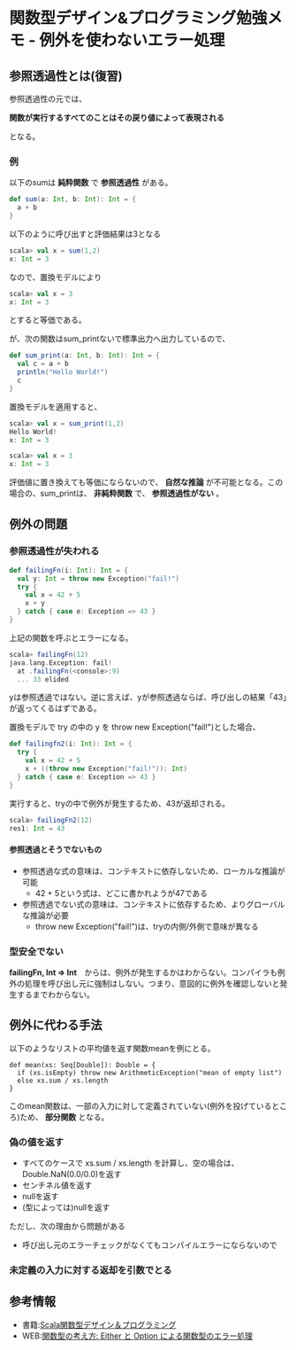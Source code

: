 # 関数型デザイン&プログラミング勉強メモ - 例外を使わないエラー処理
## 参照透過性とは(復習)

参照透過性の元では、


  __関数が実行するすべてのことはその戻り値によって表現される__


となる。

### 例

以下のsumは __純粋関数__ で __参照透過性__ がある。

```Scala
def sum(a: Int, b: Int): Int = {
  a + b
}
```

以下のように呼び出すと評価結果は3となる

```Scala
scala> val x = sum(1,2)
x: Int = 3
```

なので、置換モデルにより

```Scala
scala> val x = 3
x: Int = 3
```

とすると等価である。

が、次の関数はsum_printないで標準出力へ出力しているので、

```Scala
def sum_print(a: Int, b: Int): Int = {
  val c = a + b
  println("Hello World!")
  c
}
```

置換モデルを適用すると、

```Scala
scala> val x = sum_print(1,2)
Hello World!
x: Int = 3

scala> val x = 3
x: Int = 3
```

評価値に置き換えても等価にならないので、 __自然な推論__ が不可能となる。この場合の、sum_printは、 __非純粋関数__ で、 __参照透過性がない__ 。

## 例外の問題
### 参照透過性が失われる

```Scala
def failingFn(i: Int): Int = {
  val y: Int = throw new Exception("fail!")
  try {
    val x = 42 + 5
    x + y
  } catch { case e: Exception => 43 }
}
```

上記の関数を呼ぶとエラーになる。

```Scala
scala> failingFn(12)
java.lang.Exception: fail!
  at .failingFn(<console>:9)
  ... 33 elided
```

yは参照透過ではない。逆に言えば、yが参照透過ならば、呼び出しの結果「43」が返ってくるはずである。

置換モデルで try の中の y を throw new Exception("fail!")とした場合、

```Scala
def failingfn2(i: Int): Int = {
  try {
    val x = 42 + 5
    x + ((throw new Exception("fail!")): Int)
  } catch { case e: Exception => 43 }
}
```

実行すると、tryの中で例外が発生するため、43が返却される。

```Scala
scala> failingFn2(12)
res1: Int = 43
```

#### 参照透過とそうでないもの

* 参照透過な式の意味は、コンテキストに依存しないため、ローカルな推論が可能
    * 42 + 5という式は、どこに書かれようが47である
* 参照透過でない式の意味は、コンテキストに依存するため、よりグローバルな推論が必要
    * throw new Exception("fail!")は、tryの内側/外側で意味が異なる

### 型安全でない
__failingFn, Int => Int__　からは、例外が発生するかはわからない。コンパイラも例外の処理を呼び出し元に強制はしない。つまり、意図的に例外を確認しないと発生するまでわからない。

## 例外に代わる手法

以下のようなリストの平均値を返す関数meanを例にとる。

```
def mean(xs: Seq[Double]): Double = {
  if (xs.isEmpty) throw new ArithmeticException("mean of empty list")
  else xs.sum / xs.length
}
```

このmean関数は、一部の入力に対して定義されていない(例外を投げているところ)ため、 __部分関数__ となる。

### 偽の値を返す
* すべてのケースで xs.sum / xs.length を計算し、空の場合は、
Double.NaN(0.0/0.0)を返す
* センチネル値を返す
* nullを返す
* (型によっては)nullを返す

ただし、次の理由から問題がある

* 呼び出し元のエラーチェックがなくてもコンパイルエラーにならないので

### 未定義の入力に対する返却を引数でとる

## 参考情報
* 書籍:[Scala関数型デザイン＆プログラミング](http://www.amazon.co.jp/Scala%E9%96%A2%E6%95%B0%E5%9E%8B%E3%83%87%E3%82%B6%E3%82%A4%E3%83%B3-%E3%83%97%E3%83%AD%E3%82%B0%E3%83%A9%E3%83%9F%E3%83%B3%E3%82%B0-%E2%80%95Scalaz%E3%82%B3%E3%83%B3%E3%83%88%E3%83%AA%E3%83%93%E3%83%A5%E3%83%BC%E3%82%BF%E3%83%BC%E3%81%AB%E3%82%88%E3%82%8B%E9%96%A2%E6%95%B0%E5%9E%8B%E5%BE%B9%E5%BA%95%E3%82%AC%E3%82%A4%E3%83%89-impress-gear/dp/4844337769)
* WEB:[関数型の考え方: Either と Option による関数型のエラー処理](https://www.ibm.com/developerworks/jp/java/library/j-ft13/)

